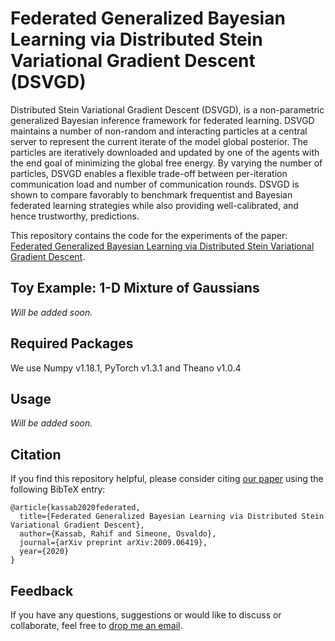 # Federated Generalized Bayesian Learning via Distributed Stein Variational Gradient Descent (DSVGD)

Distributed Stein Variational Gradient Descent (DSVGD), is a non-parametric generalized Bayesian inference framework for federated learning. DSVGD maintains a number of non-random and interacting particles at a central server to represent the current iterate of the model global posterior. The particles are iteratively downloaded and updated by one of the agents with the end goal of minimizing the global free energy. By varying the number of particles, DSVGD enables a flexible trade-off between per-iteration communication load and number of communication rounds. DSVGD is shown to compare favorably to benchmark frequentist and Bayesian federated learning strategies while also providing well-calibrated, and hence trustworthy, predictions.


This repository contains the code for the experiments of the paper:
[Federated Generalized Bayesian Learning via Distributed Stein Variational Gradient Descent](https://arxiv.org/pdf/2009.06419.pdf).

## Toy Example: 1-D Mixture of Gaussians
 *Will be added soon.*

## Required Packages
We use Numpy v1.18.1, PyTorch v1.3.1 and Theano v1.0.4

## Usage
 *Will be added soon.*

## Citation
If you find this repository helpful, please consider citing [our paper](https://arxiv.org/pdf/2009.06419.pdf) using the following BibTeX entry:
```
@article{kassab2020federated,
  title={Federated Generalized Bayesian Learning via Distributed Stein Variational Gradient Descent},
  author={Kassab, Rahif and Simeone, Osvaldo},
  journal={arXiv preprint arXiv:2009.06419},
  year={2020}
}
```

## Feedback
If you have any questions, suggestions or would like to discuss or collaborate, feel free to [drop me an email](rahif.kassab@kcl.ac.uk).
